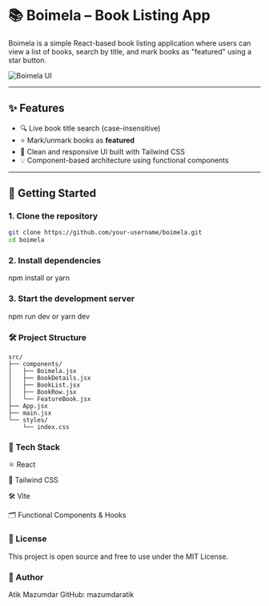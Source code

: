 # 📚 Boimela – Book Listing App

Boimela is a simple React-based book listing application where users can view a list of books, search by title, and mark books as "featured" using a star button.

![Boimela UI](./assets/boimela-screenshot.png)

---

## ✨ Features

- 🔍 Live book title search (case-insensitive)
- ⭐ Mark/unmark books as **featured**
- 📃 Clean and responsive UI built with Tailwind CSS
- 💡 Component-based architecture using functional components

---

## 🚀 Getting Started

### 1. Clone the repository
```bash
git clone https://github.com/your-username/boimela.git
cd boimela
```
### 2. Install dependencies
 npm install or yarn 

### 3. Start the development server
npm run dev or yarn dev

### 🛠️ Project Structure
```
src/
├── components/
│   ├── Boimela.jsx
│   ├── BookDetails.jsx
│   ├── BookList.jsx
│   ├── BookRow.jsx
│   └── FeatureBook.jsx
├── App.jsx
├── main.jsx
└── styles/
    └── index.css

```
### 🧩 Tech Stack

⚛️ React

💨 Tailwind CSS

🛠️ Vite

🗂️ Functional Components & Hooks

### 📄 License
This project is open source and free to use under the MIT License.
### 👤 Author
Atik Mazumdar
GitHub: mazumdaratik

